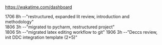 https://wakatime.com/dashboard

1706 8h --"restructured, expanded lit review, introduction and methodology"  
1806 3h --"migrated to pycharm, restructured project"  
1806 5h --"migrated latex editing workflow to git"
1906 3h --"Deccs review, init DDC integration template (2+5)" 